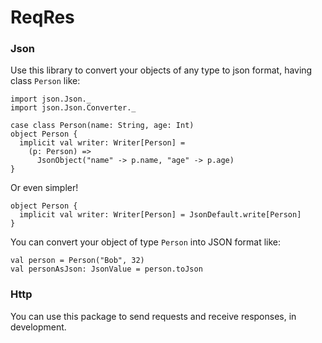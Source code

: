 # ReqRes
### Json
Use this library to convert your objects of any type to json format, having class `Person` like:
```
import json.Json._
import json.Json.Converter._

case class Person(name: String, age: Int)
object Person {
  implicit val writer: Writer[Person] = 
    (p: Person) => 
      JsonObject("name" -> p.name, "age" -> p.age)
}
```
Or even simpler!
```
object Person {
  implicit val writer: Writer[Person] = JsonDefault.write[Person]
}
```
You can convert your object of type `Person` into JSON format like:
```
val person = Person("Bob", 32)
val personAsJson: JsonValue = person.toJson
```
### Http
You can use this package to send requests and receive responses, in development.